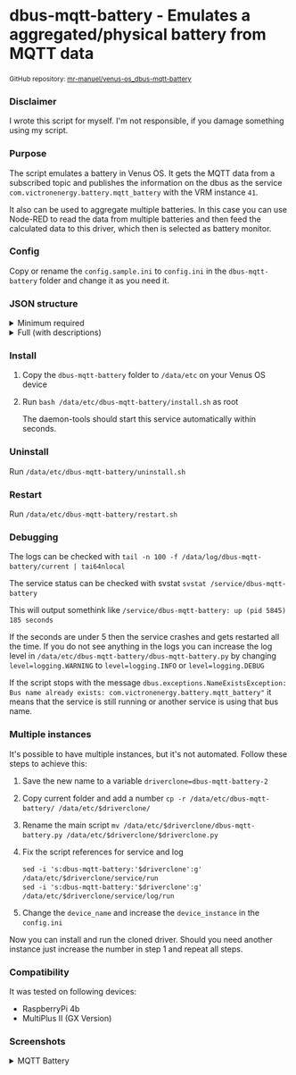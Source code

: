 # dbus-mqtt-battery - Emulates a aggregated/physical battery from MQTT data

<small>GitHub repository: [mr-manuel/venus-os_dbus-mqtt-battery](https://github.com/mr-manuel/venus-os_dbus-mqtt-battery)</small>

### Disclaimer

I wrote this script for myself. I'm not responsible, if you damage something using my script.


### Purpose

The script emulates a battery in Venus OS. It gets the MQTT data from a subscribed topic and publishes the information on the dbus as the service `com.victronenergy.battery.mqtt_battery` with the VRM instance `41`.

It also can be used to aggregate multiple batteries. In this case you can use Node-RED to read the data from multiple batteries and then feed the calculated data to this driver, which then is selected as battery monitor.


### Config

Copy or rename the `config.sample.ini` to `config.ini` in the `dbus-mqtt-battery` folder and change it as you need it.


### JSON structure

<details><summary>Minimum required</summary>

```json
{
    "Dc": {
        "Power": 321.6,
        "Voltage": 52.7
    },
    "Soc": 63
}
```
</details>

<details><summary>Full (with descriptions)</summary>

Please remove the `--> *` comments to get a valid `JSON`. Comments are not allowed in `JSON` structure, but for simplicity I added them.

```json
{
    "Dc": {
        "Power": 321.6,                       --> Watt
        "Voltage": 52.7,                      --> Volt
        "Current": 6.10,                      --> Ampere - if missing in the JSON, than gets calculated from "power" and "voltage"
        "Temperature": 23                     --> Celsius
    },
    "InstalledCapacity": 200.0,               --> Ampere hours - total battery capacity
    "ConsumedAmphours": 74.5,                 --> Ampere hours - consumed
    "Capacity": 125.5,                        --> Ampere hours - remaining - if missing in the JSON, than gets calculated when "InstalledCapacity" and "ConsumedAmphours" are set
    "Soc": 63,                                --> Percent (0-100) - state of charge
    "TimeToGo": 43967,                        --> Seconds - time until the battery is empty - if missing in the JSON, than gets calculated when "Capacity" is set or calculated
    "Balancing": 0,                           --> Bool - 0 = inactive; 1 = active
    "SystemSwitch": 0,                        --> Bool - 0 = disabled; 1 = enabled
    "Alarms": {
        "LowVoltage": 0,                      --> Bool - 0 = ok; 1 = warning; 2 = alarm
        "HighVoltage": 0,                     --> Bool - 0 = ok; 1 = warning; 2 = alarm
        "LowSoc": 0,                          --> Bool - 0 = ok; 1 = warning; 2 = alarm
        "HighChargeCurrent": 0,               --> Bool - 0 = ok; 1 = warning; 2 = alarm
        "HighDischargeCurrent": 0,            --> Bool - 0 = ok; 1 = warning; 2 = alarm
        "HighCurrent": 0,                     --> Bool - 0 = ok; 1 = warning; 2 = alarm
        "CellImbalance": 0,                   --> Bool - 0 = ok; 1 = warning; 2 = alarm
        "HighChargeTemperature": 0,           --> Bool - 0 = ok; 1 = warning; 2 = alarm
        "LowChargeTemperature": 0,            --> Bool - 0 = ok; 1 = warning; 2 = alarm
        "LowCellVoltage": 0,                  --> Bool - 0 = ok; 1 = warning; 2 = alarm
        "LowTemperature": 0,                  --> Bool - 0 = ok; 1 = warning; 2 = alarm
        "HighTemperature": 0,                 --> Bool - 0 = ok; 1 = warning; 2 = alarm
        "FuseBlown": 0                        --> Bool - 0 = ok; 1 = warning; 2 = alarm
    },
    "Info": {
        "ChargeRequest": 0,                   --> Bool - 0 = inactive; 1 = active
        "MaxChargeVoltage": 58.4,             --> Volt - Maximum loading voltage that the MultiPlus/Quattro should use
        "MaxChargeCurrent": 80.0,             --> Ampere - Maximum charge current that the MultiPlus/Quattro should use
        "MaxDischargeCurrent": 120.0          --> Ampere - Maximum discharge current that the MultiPlus/Quattro should use
    },
    "History": {
        "ChargeCycles": 5,                    --> Number - cycles for complete battery lifetime
        "MinimumVoltage": 40.8,               --> Battery voltage minimum over time
        "MaximumVoltage": 58.4,               --> Battery voltage maximum over time
        "TotalAhDrawn": 1057.3                --> Ampere hours - drawn ampere hours for complete battery lifetime
    },
    "System": {
        "MinVoltageCellId": "C3",             --> String - ID of the cell with the lowest voltage - if missing in the JSON, than gets calculated when elements in "Voltages" are present
        "MinCellVoltage": 3.392,              --> Volt - Of the cell with the lowest voltage - if missing in the JSON, than gets calculated when elements in "Voltages" are present
        "MaxVoltageCellId": "C15",            --> String - ID of the cell with the highest voltage - if missing in the JSON, than gets calculated when elements in "Voltages" are present
        "MaxCellVoltage": 3.417,              --> Volt - Of the cell with the highest voltage - if missing in the JSON, than gets calculated when elements in "Voltages" are present

        "MinTemperatureCellId": "C2",         --> String - ID of the cell with the lowest temperature
        "MinCellTemperature": 22.5,           --> Celsius - Of the cell with the lowest temperature
        "MaxTemperatureCellId": "C9",         --> String - ID of the cell with the highest temperature
        "MaxCellTemperature": 23.5,           --> Celsius - Of the cell with the highest temperature
        "MOSTemperature": 23.5,               --> Celsius - Temperature of the Mosfets

        "NrOfModulesOnline": 0,               --> Number - How many modules are online
        "NrOfModulesOffline": 0,              --> Number - How many modules are offline

        "NrOfModulesBlockingCharge": 0,       --> Number - How many modules are blocking charge
        "NrOfModulesBlockingDischarge": 0     --> Number - How many modules are blocking discharge
    },
    "Voltages": {
        "Cell1":  3.201,                      --> Volt - voltage of this cell
        "Cell2":  3.202,                      --> Volt - voltage of this cell
        "Cell3":  3.203,                      --> Volt - voltage of this cell
        "Cell4":  3.204,                      --> Volt - voltage of this cell
        "Cell5":  3.205,                      --> Volt - voltage of this cell
        "Cell6":  3.206,                      --> Volt - voltage of this cell
        "Cell7":  3.207,                      --> Volt - voltage of this cell
        "Cell8":  3.208,                      --> Volt - voltage of this cell
        "Cell9":  3.209,                      --> Volt - voltage of this cell
        "Cell10": 3.210,                      --> Volt - voltage of this cell
        "Cell11": 3.211,                      --> Volt - voltage of this cell
        "Cell12": 3.212,                      --> Volt - voltage of this cell
        "Cell13": 3.213,                      --> Volt - voltage of this cell
        "Cell14": 3.214,                      --> Volt - voltage of this cell
        "Cell15": 3.215,                      --> Volt - voltage of this cell
        "Cell16": 3.216,                      --> Volt - voltage of this cell
        "Cell17": 3.217,                      --> Volt - voltage of this cell
        "Cell18": 3.218,                      --> Volt - voltage of this cell
        "Cell19": 3.219,                      --> Volt - voltage of this cell
        "Cell20": 3.220,                      --> Volt - voltage of this cell
        "Cell21": 3.221,                      --> Volt - voltage of this cell
        "Cell22": 3.222,                      --> Volt - voltage of this cell
        "Cell23": 3.223,                      --> Volt - voltage of this cell
        "Cell24": 3.224                       --> Volt - voltage of this cell
    },
    "Balances": {
        "Cell1":  0,                          --> Bool - 0 = inactive; 1 = cell is beeing balanced
        "Cell2":  0,                          --> Bool - 0 = inactive; 1 = cell is beeing balanced
        "Cell3":  0,                          --> Bool - 0 = inactive; 1 = cell is beeing balanced
        "Cell4":  0,                          --> Bool - 0 = inactive; 1 = cell is beeing balanced
        "Cell5":  0,                          --> Bool - 0 = inactive; 1 = cell is beeing balanced
        "Cell6":  0,                          --> Bool - 0 = inactive; 1 = cell is beeing balanced
        "Cell7":  0,                          --> Bool - 0 = inactive; 1 = cell is beeing balanced
        "Cell8":  0,                          --> Bool - 0 = inactive; 1 = cell is beeing balanced
        "Cell9":  0,                          --> Bool - 0 = inactive; 1 = cell is beeing balanced
        "Cell10": 0,                          --> Bool - 0 = inactive; 1 = cell is beeing balanced
        "Cell11": 0,                          --> Bool - 0 = inactive; 1 = cell is beeing balanced
        "Cell12": 0,                          --> Bool - 0 = inactive; 1 = cell is beeing balanced
        "Cell13": 0,                          --> Bool - 0 = inactive; 1 = cell is beeing balanced
        "Cell14": 0,                          --> Bool - 0 = inactive; 1 = cell is beeing balanced
        "Cell15": 0,                          --> Bool - 0 = inactive; 1 = cell is beeing balanced
        "Cell16": 0,                          --> Bool - 0 = inactive; 1 = cell is beeing balanced
        "Cell17": 0,                          --> Bool - 0 = inactive; 1 = cell is beeing balanced
        "Cell18": 0,                          --> Bool - 0 = inactive; 1 = cell is beeing balanced
        "Cell19": 0,                          --> Bool - 0 = inactive; 1 = cell is beeing balanced
        "Cell20": 0,                          --> Bool - 0 = inactive; 1 = cell is beeing balanced
        "Cell21": 0,                          --> Bool - 0 = inactive; 1 = cell is beeing balanced
        "Cell22": 0,                          --> Bool - 0 = inactive; 1 = cell is beeing balanced
        "Cell23": 0,                          --> Bool - 0 = inactive; 1 = cell is beeing balanced
        "Cell24": 0                           --> Bool - 0 = inactive; 1 = cell is beeing balanced
    },
    "Io": {
        "AllowToCharge": 0,                   --> Bool - 0 = disabled; 1 = enabled
        "AllowToDischarge": 0,                --> Bool - 0 = disabled; 1 = enabled
        "AllowToBalance": 0,                  --> Bool - 0 = disabled; 1 = enabled
        "ExternalRelay": 0                    --> Bool - 0 = disabled; 1 = enabled
    }
}
```
</details>


### Install

1. Copy the `dbus-mqtt-battery` folder to `/data/etc` on your Venus OS device

2. Run `bash /data/etc/dbus-mqtt-battery/install.sh` as root

   The daemon-tools should start this service automatically within seconds.

### Uninstall

Run `/data/etc/dbus-mqtt-battery/uninstall.sh`

### Restart

Run `/data/etc/dbus-mqtt-battery/restart.sh`

### Debugging

The logs can be checked with `tail -n 100 -f /data/log/dbus-mqtt-battery/current | tai64nlocal`

The service status can be checked with svstat `svstat /service/dbus-mqtt-battery`

This will output somethink like `/service/dbus-mqtt-battery: up (pid 5845) 185 seconds`

If the seconds are under 5 then the service crashes and gets restarted all the time. If you do not see anything in the logs you can increase the log level in `/data/etc/dbus-mqtt-battery/dbus-mqtt-battery.py` by changing `level=logging.WARNING` to `level=logging.INFO` or `level=logging.DEBUG`

If the script stops with the message `dbus.exceptions.NameExistsException: Bus name already exists: com.victronenergy.battery.mqtt_battery"` it means that the service is still running or another service is using that bus name.

### Multiple instances

It's possible to have multiple instances, but it's not automated. Follow these steps to achieve this:

1. Save the new name to a variable `driverclone=dbus-mqtt-battery-2`

2. Copy current folder and add a number `cp -r /data/etc/dbus-mqtt-battery/ /data/etc/$driverclone/`

3. Rename the main script `mv /data/etc/$driverclone/dbus-mqtt-battery.py /data/etc/$driverclone/$driverclone.py`

4. Fix the script references for service and log
    ```
    sed -i 's:dbus-mqtt-battery:'$driverclone':g' /data/etc/$driverclone/service/run
    sed -i 's:dbus-mqtt-battery:'$driverclone':g' /data/etc/$driverclone/service/log/run
    ```

5. Change the `device_name` and increase the `device_instance` in the `config.ini`

Now you can install and run the cloned driver. Should you need another instance just increase the number in step 1 and repeat all steps.


### Compatibility

It was tested on following devices:

* RaspberryPi 4b
* MultiPlus II (GX Version)

### Screenshots

<details><summary>MQTT Battery</summary>

![MQTT Battery - pages](/screenshots/battery_pages.png)
![MQTT Battery - device list](/screenshots/battery_device_list.png)
![MQTT Battery - device list - mqtt battery](/screenshots/battery_device_list_mqtt-battery_1.png)
![MQTT Battery - device list - mqtt battery](/screenshots/battery_device_list_mqtt-battery_2.png)
![MQTT Battery - device list - mqtt battery](/screenshots/battery_device_list_mqtt-battery_3.png)
![MQTT Battery - device list - mqtt battery](/screenshots/battery_device_list_mqtt-battery_4.png)
![MQTT Battery - device list - mqtt battery](/screenshots/battery_device_list_mqtt-battery_5.png)
![MQTT Battery - device list - mqtt battery](/screenshots/battery_device_list_mqtt-battery_6.png)
![MQTT Battery - device list - mqtt battery](/screenshots/battery_device_list_mqtt-battery_7.png)
![MQTT Battery - device list - mqtt battery](/screenshots/battery_device_list_mqtt-battery_8.png)
![MQTT Battery - device list - mqtt battery](/screenshots/battery_device_list_mqtt-battery_9.png)
![MQTT Battery - device list - mqtt battery](/screenshots/battery_device_list_mqtt-battery_10.png)
![MQTT Battery - device list - mqtt battery](/screenshots/battery_device_list_mqtt-battery_11.png)
![MQTT Battery - device list - mqtt battery](/screenshots/battery_device_list_mqtt-battery_12.png)

</details>
